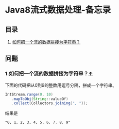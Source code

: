# Java8流式数据处理-备忘录
## 目录
  1. [如何把一个流的数据拼接为字符串？](#join-stream)

## 问题
### 1.如何把一个流的数据拼接为字符串？<a name="join-stream"></a>[↑](#top)
下面的代码把从0到9的整数用逗号分隔，拼成一个字符串。
```java
IntStream.range(0, 10)
   .mapToObj(String::valueOf)
   .collect(Collectors.joining(", "));
```
结果是
```
"0, 1, 2, 3, 4, 5, 6, 7, 8, 9"
```
